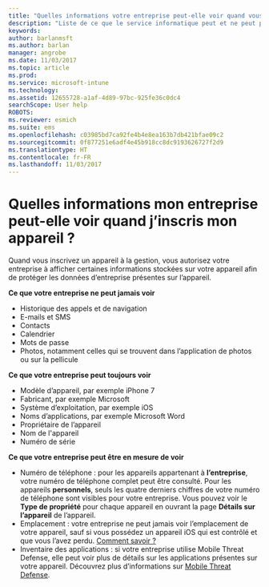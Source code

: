 ```yaml
---
title: "Quelles informations votre entreprise peut-elle voir quand vous inscrivez votre appareil ? | Microsoft Docs"
description: "Liste de ce que le service informatique peut et ne peut pas voir sur vos appareils gérés."
keywords: 
author: barlanmsft
ms.author: barlan
manager: angrobe
ms.date: 11/03/2017
ms.topic: article
ms.prod: 
ms.service: microsoft-intune
ms.technology: 
ms.assetid: 12655728-a1af-4d89-97bc-925fe36c0dc4
searchScope: User help
ROBOTS: 
ms.reviewer: esmich
ms.suite: ems
ms.openlocfilehash: c03985bd7ca92fe4b4e8ea163b7db421bfae09c2
ms.sourcegitcommit: 0f877251e6adf4e45b918cc8dc9193626727f2d9
ms.translationtype: HT
ms.contentlocale: fr-FR
ms.lasthandoff: 11/03/2017
---
```

# <a name="what-information-can-my-company-see-when-i-enroll-my-device"></a>Quelles informations mon entreprise peut-elle voir quand j’inscris mon appareil ?

Quand vous inscrivez un appareil à la gestion, vous autorisez votre entreprise à afficher certaines informations stockées sur votre appareil afin de protéger les données d’entreprise présentes sur l’appareil.

**Ce que votre entreprise ne peut jamais voir**

- Historique des appels et de navigation
- E-mails et SMS
- Contacts
- Calendrier
-   Mots de passe
- Photos, notamment celles qui se trouvent dans l’application de photos ou sur la pellicule

**Ce que votre entreprise peut toujours voir**

- Modèle d’appareil, par exemple iPhone 7
- Fabricant, par exemple Microsoft
- Système d’exploitation, par exemple iOS
- Noms d’applications, par exemple Microsoft Word
- Propriétaire de l’appareil
- Nom de l'appareil
- Numéro de série

**Ce que votre entreprise peut être en mesure de voir**

-  Numéro de téléphone : pour les appareils appartenant à **l’entreprise**, votre numéro de téléphone complet peut être consulté. Pour les appareils **personnels**, seuls les quatre derniers chiffres de votre numéro de téléphone sont visibles pour votre entreprise. Vous pouvez voir le **Type de propriété** pour chaque appareil en ouvrant la page **Détails sur l’appareil** de l’appareil.
-  Emplacement : votre entreprise ne peut jamais voir l’emplacement de votre appareil, sauf si vous possédez un appareil iOS qui est contrôlé et que vous l’avez perdu. [Comment savoir ?](https://go.microsoft.com/fwlink/?linkid=853816)
- Inventaire des applications : si votre entreprise utilise Mobile Threat Defense, elle peut voir plus de détails sur les applications présentes sur votre appareil. Découvrez plus d’informations sur [Mobile Threat Defense](you-are-prompted-to-install-mtd-ios.md).
